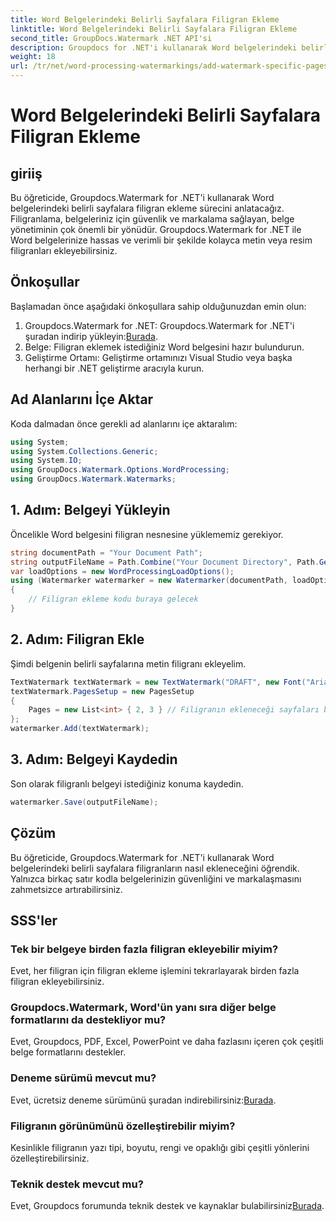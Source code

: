 ```yaml
---
title: Word Belgelerindeki Belirli Sayfalara Filigran Ekleme
linktitle: Word Belgelerindeki Belirli Sayfalara Filigran Ekleme
second_title: GroupDocs.Watermark .NET API'si
description: Groupdocs for .NET'i kullanarak Word belgelerindeki belirli sayfalara zahmetsizce nasıl filigran ekleyeceğinizi öğrenin. Belge güvenliğini ve markalamayı geliştirin.
weight: 18
url: /tr/net/word-processing-watermarkings/add-watermark-specific-pages-word-docs/
---
```


# Word Belgelerindeki Belirli Sayfalara Filigran Ekleme

## giriiş
Bu öğreticide, Groupdocs.Watermark for .NET'i kullanarak Word belgelerindeki belirli sayfalara filigran ekleme sürecini anlatacağız. Filigranlama, belgeleriniz için güvenlik ve markalama sağlayan, belge yönetiminin çok önemli bir yönüdür. Groupdocs.Watermark for .NET ile Word belgelerinize hassas ve verimli bir şekilde kolayca metin veya resim filigranları ekleyebilirsiniz.
## Önkoşullar
Başlamadan önce aşağıdaki önkoşullara sahip olduğunuzdan emin olun:
1.  Groupdocs.Watermark for .NET: Groupdocs.Watermark for .NET'i şuradan indirip yükleyin:[Burada](https://releases.groupdocs.com/Watermark/net/).
2. Belge: Filigran eklemek istediğiniz Word belgesini hazır bulundurun.
3. Geliştirme Ortamı: Geliştirme ortamınızı Visual Studio veya başka herhangi bir .NET geliştirme aracıyla kurun.

## Ad Alanlarını İçe Aktar
Koda dalmadan önce gerekli ad alanlarını içe aktaralım:
```csharp
using System;
using System.Collections.Generic;
using System.IO;
using GroupDocs.Watermark.Options.WordProcessing;
using GroupDocs.Watermark.Watermarks;
```
## 1. Adım: Belgeyi Yükleyin
Öncelikle Word belgesini filigran nesnesine yüklememiz gerekiyor.
```csharp
string documentPath = "Your Document Path";
string outputFileName = Path.Combine("Your Document Directory", Path.GetFileName(documentPath));
var loadOptions = new WordProcessingLoadOptions();
using (Watermarker watermarker = new Watermarker(documentPath, loadOptions))
{
    // Filigran ekleme kodu buraya gelecek
}
```
## 2. Adım: Filigran Ekle
Şimdi belgenin belirli sayfalarına metin filigranı ekleyelim.
```csharp
TextWatermark textWatermark = new TextWatermark("DRAFT", new Font("Arial", 42));
textWatermark.PagesSetup = new PagesSetup
{
    Pages = new List<int> { 2, 3 } // Filigranın ekleneceği sayfaları belirtin
};
watermarker.Add(textWatermark);
```
## 3. Adım: Belgeyi Kaydedin
Son olarak filigranlı belgeyi istediğiniz konuma kaydedin.
```csharp
watermarker.Save(outputFileName);
```

## Çözüm
Bu öğreticide, Groupdocs.Watermark for .NET'i kullanarak Word belgelerindeki belirli sayfalara filigranların nasıl ekleneceğini öğrendik. Yalnızca birkaç satır kodla belgelerinizin güvenliğini ve markalaşmasını zahmetsizce artırabilirsiniz.
## SSS'ler
### Tek bir belgeye birden fazla filigran ekleyebilir miyim?
Evet, her filigran için filigran ekleme işlemini tekrarlayarak birden fazla filigran ekleyebilirsiniz.
### Groupdocs.Watermark, Word'ün yanı sıra diğer belge formatlarını da destekliyor mu?
Evet, Groupdocs, PDF, Excel, PowerPoint ve daha fazlasını içeren çok çeşitli belge formatlarını destekler.
### Deneme sürümü mevcut mu?
 Evet, ücretsiz deneme sürümünü şuradan indirebilirsiniz:[Burada](https://releases.groupdocs.com/).
### Filigranın görünümünü özelleştirebilir miyim?
Kesinlikle filigranın yazı tipi, boyutu, rengi ve opaklığı gibi çeşitli yönlerini özelleştirebilirsiniz.
### Teknik destek mevcut mu?
 Evet, Groupdocs forumunda teknik destek ve kaynaklar bulabilirsiniz[Burada](https://forum.groupdocs.com/c/watermark/19).